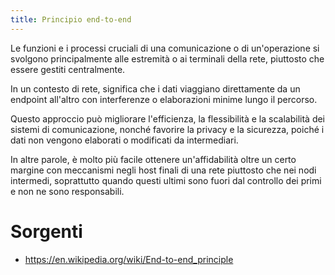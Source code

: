 ```yaml
---
title: Principio end-to-end
---
```


Le funzioni e i processi cruciali di una comunicazione o di un'operazione si svolgono principalmente alle estremità o ai terminali della rete, piuttosto che essere gestiti centralmente. 

In un contesto di rete, significa che i dati viaggiano direttamente da un endpoint all'altro con interferenze o elaborazioni minime lungo il percorso. 

Questo approccio può migliorare l'efficienza, la flessibilità e la scalabilità dei sistemi di comunicazione, nonché favorire la privacy e la sicurezza, poiché i dati non vengono elaborati o modificati da intermediari.

In altre parole, è molto più facile ottenere un'affidabilità oltre un certo margine con meccanismi negli host finali di una rete piuttosto che nei nodi intermedi, soprattutto quando questi ultimi sono fuori dal controllo dei primi e non ne sono responsabili.

# Sorgenti

- https://en.wikipedia.org/wiki/End-to-end_principle